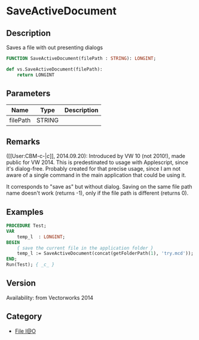 # SaveActiveDocument

## Description
Saves a file with out presenting dialogs

```pascal
FUNCTION SaveActiveDocument(filePath : STRING): LONGINT;
```

```python
def vs.SaveActiveDocument(filePath):
    return LONGINT
```

## Parameters
|Name|Type|Description|
|---|---|---|
|filePath|STRING|   |

## Remarks
([[User:CBM-c-|_c_]], 2014.09.20): Introduced by VW 10 (not 2010!), made public for VW 2014. This is predestinated to usage with Applescript, since it's dialog-free. Probably created for that precise usage, since I am not aware of a single command in the main application that could be using it.

It corresponds to "save as" but without dialog. Saving on the same file path name doesn't work (returns -1), only if the file path is different (returns 0).

## Examples
```pascal
PROCEDURE Test;
VAR
	temp_l	: LONGINT;
BEGIN
	{ save the current file in the application folder }
	temp_l := SaveActiveDocument(concat(getFolderPath(1), 'try.mcd'));
END;
Run(Test); { _c_ }
```

## Version
Availability: from Vectorworks 2014

## Category
* [File I@O](../Categories/File%20IO.md)
